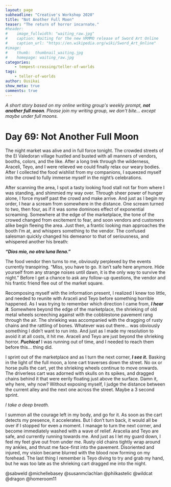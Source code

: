 ```yaml
---
layout: page
subheadline: "Creative's Workshop 2020"
title: "Not Another Full Moon"
teaser: "The return of horror incarnate."
#header:
#    image_fullwidth: "waiting_raw.jpg"
#    caption: Waiting for the new VRMMO release of Sword Art Online
#    caption_url: "https://en.wikipedia.org/wiki/Sword_Art_Online"
#image:
#    thumb:  thumbnail_waiting.jpg
#    homepage: waiting_raw.jpg
categories:
    - tempest-crossing/teller-of-worlds
tags:
    - teller-of-worlds
author: Ousikai
show_meta: true
comments: true
---
```

*A short story based on my online writing group's weekly prompt, **not another full moon**. Please join my writing group, we don't bite... except maybe under full moons.* 
# Day 69: Not Another Full Moon
The night market was alive and in full force tonight. The crowded streets of the El Valedoran village hustled and busted with all manners of vendors, booths, colors, and the like. After a long trek through the wilderness, Araceli, Teyo, and I were relieved we could finally relax our weary bodies. After I collected the food wishlist from my companions, I squeezed myself into the crowd to fully immerse myself in the night’s celebrations. 

After scanning the area, I spot a tasty looking food stall not far from where I was standing, and shimmied my way over. Through sheer power of hunger alone, I force myself past the crowd and make arrive. And just as I begin my order, I hear a scream from somewhere in the distance. One scream turned to two, then four, as if it was some dominoes effect of exponential screaming. Somewhere at the edge of the marketplace, the tone of the crowed changed from excitement to fear, and soon vendors and customers alike begin fleeing the area.  Just then, a frantic looking man approaches the booth I’m at, and whispers something to the vendor. The confused salesman quickly changed his demeanor to that of seriousness, and whispered another his breath: 

***“Dios mio, no otra luna llena.”***

The food vendor then turns to me, obviously perplexed by the events currently transpiring. “Miss, you have to go. It isn’t safe here anymore. Hide yourself from any strange noises until dawn, it is the only way to survive the night.” Before I get a chance to ask any follow-up questions, the vendor and his frantic friend flee out of the market square.

Recomposing myself with the information present, I realized I knew too little, and needed to reunite with Araceli and Teyo before something horrible happened. As I was trying to remember which direction I came from, ***I hear it***. Somewhere beyond the edge of the marketplace, the shrieking of old metal wheels screeching against with the cobblestone pavement rang through the air. The shrieking was accompanied with the dragging of rusty chains and the rattling of bones. Whatever was out there… was obviously something I didn’t want to run into. And just as I made my resolution to avoid it at all costs, it hit me. Araceli and Teyo are just beyond the shrieking horror. ***Puchica!*** I was running out of time, and I needed to reach them before this… thing did. 

I sprint out of the marketplace and as I turn the next corner, ***I see it.*** Basking in the light of the full moon, a lone cart traverses down the street. No ox or horse pulls the cart, yet the shrieking wheels continue to move onwards. The driverless cart was adorned with skulls on its spikes, and dragged chains behind it that were eerily floating just above the surface. Damn it, why here, why now? 
Without exposing myself, I judge the distance between the current alley and the next one across the street. Maybe a 3 second sprint. 

*I take a deep breath.*

I summon all the courage left in my body, and go for it. As soon as the cart detects my presence, it accelerates. But I don’t turn back, it would all be over if I stopped for even a moment. I manage to turn the next corner, and become immediately washed with a wave of relief. Aracelia and Teyo are safe, and currently running towards me. And just as I let my guard  down, I feel my feet give out from under me. Rusty old chains tightly wrap around my ankles, and thrust me face-first into the pavement. Disoriented and injured, my vision became blurred with the blood now forming on my forehead. The last thing I remember is Teyo diving to try and grab my hand, but he was too late as the shrieking cart dragged me into the night.                                                                                                                 

@sabweld @michellebasey @susanmclachlan @philkastelic
@wildcat @dragon @homeroom11